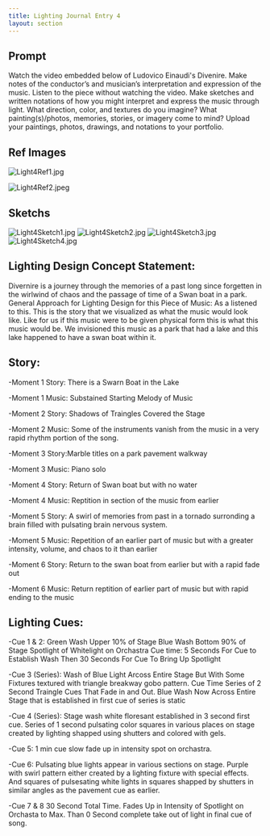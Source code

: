 ```yaml
---
title: Lighting Journal Entry 4
layout: section
---
```


## Prompt

Watch the video embedded below of Ludovico Einaudi's Divenire.  Make notes of the conductor’s and musician’s interpretation and expression of the music. Listen to the piece without watching the video. Make sketches and written notations of how you might interpret and express the music through light. What direction, color, and textures do you imagine? What painting(s)/photos, memories, stories, or imagery come to mind? Upload your paintings, photos, drawings, and notations to your portfolio.

## Ref Images

![Light4Ref1.jpg](/Light4Ref1.jpg)

![Light4Ref2.jpeg](/Light4Ref2.jpeg)

## Sketchs

![Light4Sketch1.jpg](/Light4Sketch1.jpg)
![Light4Sketch2.jpg](/Light4Sketch2.jpg)
![Light4Sketch3.jpg](/Light4Sketch3.jpg)
![Light4Sketch4.jpg](/Light4Sketch4.jpg)

## Lighting Design Concept Statement:
Divernire is a journey through the memories of a past long since forgetten in the wirlwind of chaos and the passage of time of a Swan boat in a park.
General Approach for Lighting Design for this Piece of Music:
As a listened to this. This is the story that we visualized as what the music would look like. Like for us if this music were to be given physical form this is what this music would be. We invisioned this music as a park that had a lake and this lake happened to have a swan boat within it.


## Story:

-Moment 1 Story: There is a Swarn Boat in the Lake

-Moment 1 Music: Substained Starting Melody of Music

-Moment 2 Story: Shadows of Traingles Covered the Stage

-Moment 2 Music: Some of the instruments vanish from the music in a very rapid rhythm portion of the song.

-Moment 3 Story:Marble titles on a park pavement walkway

-Moment 3 Music: Piano solo

-Moment 4 Story: Return of Swan boat but with no water

-Moment 4 Music: Reptition in section of the music from earlier

-Moment 5 Story: A swirl of memories from past in a tornado surronding a brain filled with pulsating brain nervous system.

-Moment 5 Music: Repetition of an earlier part of music but with a greater intensity, volume, and chaos to it than earlier

-Moment 6 Story: Return to the swan boat from earlier but with a rapid fade out

-Moment 6 Music: Return reptition of earlier part of music but with rapid ending to the music

## Lighting Cues:

-Cue 1 & 2: Green Wash Upper 10% of Stage Blue Wash Bottom 90% of Stage Spotlight of Whitelight on Orchastra Cue time: 5 Seconds For Cue to Establish Wash Then 30 Seconds For Cue To Bring Up Spotlight

-Cue 3 (Series):  Wash of Blue Light Arcoss Entire Stage But With Some Fixtures textured with triangle breakway gobo pattern. Cue Time Series of 2 Second Traingle Cues That Fade in and Out. Blue Wash Now Across Entire Stage that is established in first cue of series is static

-Cue 4 (Series): Stage wash white floresant established in 3 second first cue. Series of 1 second pulsating color squares in various places on stage created by lighting shapped using shutters and colored with gels.

-Cue 5: 1 min cue slow fade up in intensity spot on orchastra.

-Cue 6: Pulsating blue lights appear in various sections on stage. Purple with swirl pattern either created by a lighting fixture with special effects. And squares of pulsesating white lights in squares shapped by shutters in similar angles as the pavement cue as earlier.

-Cue 7 & 8 30 Second Total Time. Fades Up in Intensity of Spotlight on Orchasta to Max. Than 0 Second complete take out of light in final cue of song.
